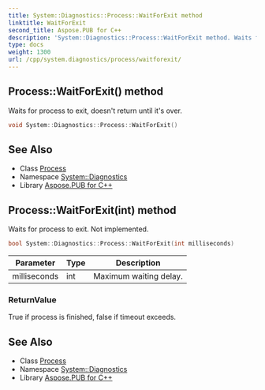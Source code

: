 ```yaml
---
title: System::Diagnostics::Process::WaitForExit method
linktitle: WaitForExit
second_title: Aspose.PUB for C++
description: 'System::Diagnostics::Process::WaitForExit method. Waits for process to exit, doesn''t return until it''s over in C++.'
type: docs
weight: 1300
url: /cpp/system.diagnostics/process/waitforexit/
---
```

## Process::WaitForExit() method


Waits for process to exit, doesn't return until it's over.

```cpp
void System::Diagnostics::Process::WaitForExit()
```

## See Also

* Class [Process](../)
* Namespace [System::Diagnostics](../../)
* Library [Aspose.PUB for C++](../../../)
## Process::WaitForExit(int) method


Waits for process to exit. Not implemented.

```cpp
bool System::Diagnostics::Process::WaitForExit(int milliseconds)
```


| Parameter | Type | Description |
| --- | --- | --- |
| milliseconds | int | Maximum waiting delay. |

### ReturnValue

True if process is finished, false if timeout exceeds.

## See Also

* Class [Process](../)
* Namespace [System::Diagnostics](../../)
* Library [Aspose.PUB for C++](../../../)
